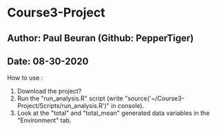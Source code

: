 # Course3-Project
## Author: Paul Beuran (Github: PepperTiger)
## Date: 08-30-2020

How to use :
  1. Download the project?
  2. Run the "run_analysis.R" script (write "source('~/Course3-Project/Scripts/run_analysis.R')" in console).
  3. Look at the "total" and "total_mean" generated data variables in the "Environment" tab.
